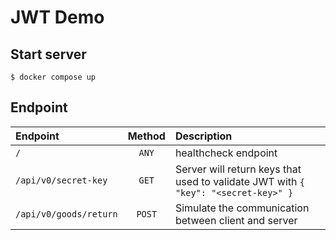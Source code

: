 # JWT Demo

## Start server
```
$ docker compose up
```

## Endpoint
| Endpoint | Method | Description |
| :--      | :---:  | :---        |
| `/`      | `ANY`  | healthcheck endpoint |
| `/api/v0/secret-key` | `GET` | Server will return keys that used to validate JWT with `{ "key": "<secret-key>" }` |
| `/api/v0/goods/return` | `POST` | Simulate the communication between client and server |
